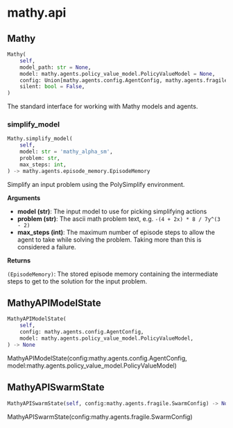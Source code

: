 # mathy.api

## Mathy
```python
Mathy(
    self,
    model_path: str = None,
    model: mathy.agents.policy_value_model.PolicyValueModel = None,
    config: Union[mathy.agents.config.AgentConfig, mathy.agents.fragile.SwarmConfig] = None,
    silent: bool = False,
)
```
The standard interface for working with Mathy models and agents.
### simplify_model
```python
Mathy.simplify_model(
    self,
    model: str = 'mathy_alpha_sm',
    problem: str,
    max_steps: int,
) -> mathy.agents.episode_memory.EpisodeMemory
```
Simplify an input problem using the PolySimplify environment.

__Arguments__

- __model (str)__: The input model to use for picking simplifying actions
- __problem (str)__: The ascii math problem text, e.g. `-(4 + 2x) * 8 / 7y^(3 - 2)`
- __max_steps (int)__: The maximum number of episode steps to allow the agent to take
    while solving the problem. Taking more than this is considered a failure.

__Returns__

`(EpisodeMemory)`: The stored episode memory containing the intermediate steps to get
    to the solution for the input problem.


## MathyAPIModelState
```python
MathyAPIModelState(
    self,
    config: mathy.agents.config.AgentConfig,
    model: mathy.agents.policy_value_model.PolicyValueModel,
) -> None
```
MathyAPIModelState(config:mathy.agents.config.AgentConfig, model:mathy.agents.policy_value_model.PolicyValueModel)
## MathyAPISwarmState
```python
MathyAPISwarmState(self, config:mathy.agents.fragile.SwarmConfig) -> None
```
MathyAPISwarmState(config:mathy.agents.fragile.SwarmConfig)
